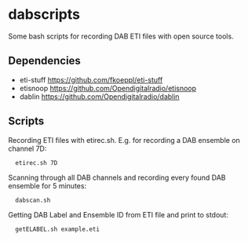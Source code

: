 # dabscripts

Some bash scripts for recording DAB ETI files with open source tools.

## Dependencies

- eti-stuff https://github.com/fkoeppl/eti-stuff
- etisnoop https://github.com/Opendigitalradio/etisnoop
- dablin https://github.com/Opendigitalradio/dablin

## Scripts

Recording ETI files with etirec.sh. E.g. for recording a DAB ensemble on channel 7D:

      etirec.sh 7D
      
Scanning through all DAB channels and recording every found DAB ensemble for 5 minutes:
      
      dabscan.sh
      
Getting DAB Label and Ensemble ID from ETI file and print to stdout:
  
      getELABEL.sh example.eti
      

